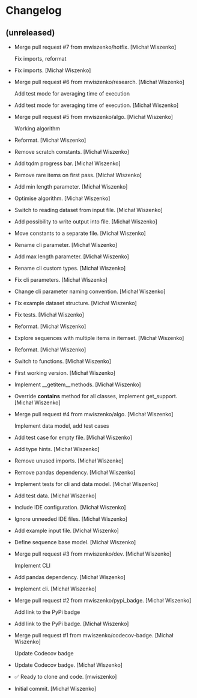 Changelog
=========


(unreleased)
------------
- Merge pull request #7 from mwiszenko/hotfix. [Michał Wiszenko]

  Fix imports, reformat
- Fix imports. [Michał Wiszenko]
- Merge pull request #6 from mwiszenko/research. [Michał Wiszenko]

  Add test mode for averaging time of execution
- Add test mode for averaging time of execution. [Michał Wiszenko]
- Merge pull request #5 from mwiszenko/algo. [Michał Wiszenko]

  Working algorithm
- Reformat. [Michał Wiszenko]
- Remove scratch constants. [Michał Wiszenko]
- Add tqdm progress bar. [Michał Wiszenko]
- Remove rare items on first pass. [Michał Wiszenko]
- Add min length parameter. [Michał Wiszenko]
- Optimise algorithm. [Michał Wiszenko]
- Switch to reading dataset from input file. [Michał Wiszenko]
- Add possibility to write output into file. [Michał Wiszenko]
- Move constants to a separate file. [Michał Wiszenko]
- Rename cli parameter. [Michał Wiszenko]
- Add max length parameter. [Michał Wiszenko]
- Rename cli custom types. [Michał Wiszenko]
- Fix cli parameters. [Michał Wiszenko]
- Change cli parameter naming convention. [Michał Wiszenko]
- Fix example dataset structure. [Michał Wiszenko]
- Fix tests. [Michał Wiszenko]
- Reformat. [Michał Wiszenko]
- Explore sequences with multiple items in itemset. [Michał Wiszenko]
- Reformat. [Michał Wiszenko]
- Switch to functions. [Michał Wiszenko]
- First working version. [Michał Wiszenko]
- Implement __getitem__methods. [Michał Wiszenko]
- Override __contains__ method for all classes, implement get_support.
  [Michał Wiszenko]
- Merge pull request #4 from mwiszenko/algo. [Michał Wiszenko]

  Implement data model, add test cases
- Add test case for empty file. [Michał Wiszenko]
- Add type hints. [Michał Wiszenko]
- Remove unused imports. [Michał Wiszenko]
- Remove pandas dependency. [Michał Wiszenko]
- Implement tests for cli and data model. [Michał Wiszenko]
- Add test data. [Michał Wiszenko]
- Include IDE configuration. [Michał Wiszenko]
- Ignore unneeded IDE files. [Michał Wiszenko]
- Add example input file. [Michał Wiszenko]
- Define sequence base model. [Michał Wiszenko]
- Merge pull request #3 from mwiszenko/dev. [Michał Wiszenko]

  Implement CLI
- Add pandas dependency. [Michał Wiszenko]
- Implement cli. [Michał Wiszenko]
- Merge pull request #2 from mwiszenko/pypi_badge. [Michał Wiszenko]

  Add link to the PyPi badge
- Add link to the PyPi badge. [Michał Wiszenko]
- Merge pull request #1 from mwiszenko/codecov-badge. [Michał Wiszenko]

  Update Codecov badge
- Update Codecov badge. [Michał Wiszenko]
- ✅ Ready to clone and code. [mwiszenko]
- Initial commit. [Michał Wiszenko]


